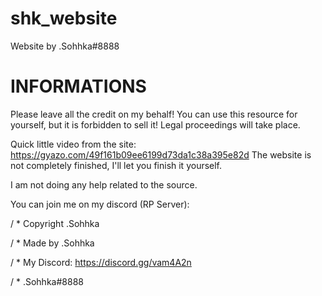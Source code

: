 # shk_website
Website by .Sohhka#8888

# INFORMATIONS
Please leave all the credit on my behalf!
You can use this resource for yourself, but it is forbidden to sell it! Legal proceedings will take place.

Quick little video from the site: https://gyazo.com/49f161b09ee6199d73da1c38a395e82d
The website is not completely finished, I'll let you finish it yourself.

I am not doing any help related to the source.

You can join me on my discord (RP Server):

/ * Copyright .Sohhka

/ * Made by .Sohhka

/ * My Discord: https://discord.gg/vam4A2n

/ * .Sohhka#8888
